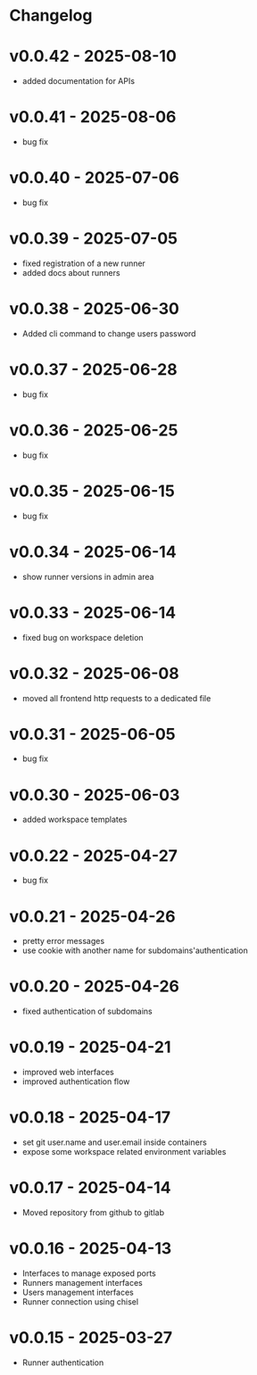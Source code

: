 # Changelog

# v0.0.42 - 2025-08-10
- added documentation for APIs

# v0.0.41 - 2025-08-06
- bug fix

# v0.0.40 - 2025-07-06
- bug fix

# v0.0.39 - 2025-07-05
- fixed registration of a new runner
- added docs about runners

# v0.0.38 - 2025-06-30
- Added cli command to change users password

# v0.0.37 - 2025-06-28
- bug fix

# v0.0.36 - 2025-06-25
- bug fix

# v0.0.35 - 2025-06-15
- bug fix

# v0.0.34 - 2025-06-14
- show runner versions in admin area

# v0.0.33 - 2025-06-14
- fixed bug on workspace deletion

# v0.0.32 - 2025-06-08
- moved all frontend http requests to a dedicated file

# v0.0.31 - 2025-06-05
- bug fix

# v0.0.30 - 2025-06-03
- added workspace templates

# v0.0.22 - 2025-04-27
- bug fix

# v0.0.21 - 2025-04-26
- pretty error messages
- use cookie with another name for subdomains'authentication

# v0.0.20 - 2025-04-26
- fixed authentication of subdomains

# v0.0.19 - 2025-04-21
- improved web interfaces
- improved authentication flow

# v0.0.18 - 2025-04-17
- set git user.name and user.email inside containers
- expose some workspace related environment variables

# v0.0.17 - 2025-04-14
- Moved repository from github to gitlab

# v0.0.16 - 2025-04-13
- Interfaces to manage exposed ports
- Runners management interfaces
- Users management interfaces
- Runner connection using chisel

# v0.0.15 - 2025-03-27
- Runner authentication
